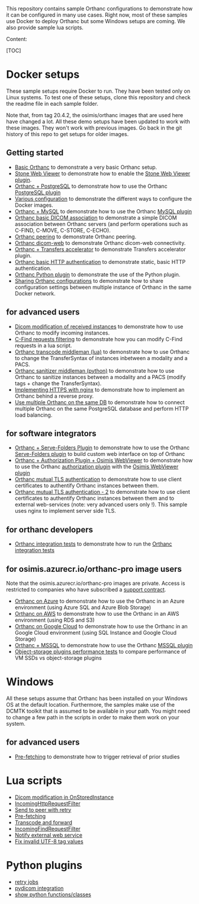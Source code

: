 This repository contains sample Orthanc configurations to demonstrate how it can be configured in many use cases.  Right now, most of these samples use Docker to deploy Orthanc but some Windows setups are coming.
We also provide sample lua scripts.

Content:

[TOC]


# Docker setups

These sample setups require Docker to run.  They have been tested only on Linux systems.  To test one of these setups, clone this repository and check the readme file in each sample folder.

Note that, from tag 20.4.2, the osimis/orthanc images that are used here have changed a lot.  All these demo setups have been updated to work with these images.  They
won't work with previous images.  Go back in the git history of this repo to get setups for older images.

## Getting started
- [Basic Orthanc](docker/basic) to demonstrate a very basic Orthanc setup.
- [Stone Web Viewer](docker/stone-viewer) to demonstrate how to enable the [Stone Web Viewer plugin](https://book.orthanc-server.com/plugins/stone-webviewer.html).
- [Orthanc + PostgreSQL](docker/postgresql) to demonstrate how to use the Orthanc [PostgreSQL plugin](https://book.orthanc-server.com/plugins/postgresql.html)
- [Various configuration](docker/all-usages) to demonstrate the different ways to configure the Docker images.
- [Orthanc + MySQL](docker/mysql) to demonstrate how to use the Orthanc [MySQL plugin](https://book.orthanc-server.com/plugins/mysql.html)
- [Orthanc basic DICOM association](docker/dicom-association) to demonstrate a simple DICOM association between Orthanc servers (and perform operations such as C-FIND, C-MOVE, C-STORE, C-ECHO).
- [Orthanc peering](docker/peering) to demonstrate Orthanc peering.
- [Orthanc dicom-web](docker/dicom-web) to demonstrate Orthanc dicom-web connectivity.
- [Orthanc + Transfers accelerator](docker/transfers-accelerator) to demonstrate Transfers accelerator plugin.
- [Orthanc basic HTTP authentication](docker/basic-authentication) to demonstrate static, basic HTTP authentication.
- [Orthanc Python plugin](docker/python) to demonstrate the use of the Python plugin.
- [Sharing Orthanc configurations](docker/share-docker-compose-env-file) to demonstrate how to share configuration settings between multiple instance of Orthanc in the same Docker network.

## for advanced users
- [Dicom modification of received instances](docker/modify-instances) to demonstrate how to use Orthanc to modify incoming instances.
- [C-Find requests filtering](docker/dicom-cfind-filter-lua) to demonstrate how you can modify C-Find requests in a lua script.
- [Orthanc transcode middleman (lua)](docker/transcode-middleman) to demonstrate how to use Orthanc to change the TransferSyntax of instances inbetween a modality and a PACS.
- [Orthanc sanitizer middleman (python)](docker/sanitize-middleman-python) to demonstrate how to use Orthanc to sanitize instances between a modality and a PACS (modify tags + change the TransferSyntax).
- [Implementing HTTPS with nginx](docker/tls-with-nginx) to demonstrate how to implement an Orthanc behind a reverse proxy.
- [Use multiple Orthanc on the same DB](docker/multiple-orthancs-on-same-db) to demonstrate how to connect multiple Orthanc on the same PostgreSQL database and perform HTTP load balancing.

## for software integrators
- [Orthanc + Serve-Folders Plugin](docker/serve-folders) to demonstrate how to use the Orthanc [Serve-Folders plugin](https://book.orthanc-server.com/plugins/serve-folders.html) to build custom web interface on top of Orthanc
- [Orthanc + Authorization Plugin + Osimis WebViewer](docker/authorization-plugin-viewer-query-args) to demonstrate how to use the Orthanc [authorization plugin](https://book.orthanc-server.com/plugins/authorization.html) with the [Osimis WebViewer plugin](https://bitbucket.org/osimis/osimis-webviewer-plugin/src/master/)
- [Orthanc mutual TLS authentication](docker/tls-mutual-auth) to demonstrate how to use client certificates to authentify Orthanc instances between them.
- [Orthanc mutual TLS authentication - 2](docker/full-tls) to demonstrate how to use client certificates to authentify Orthanc instances between them and to external web-services (note: very advanced users only !).  This sample uses nginx to implement
  server side TLS.

## for orthanc developers
- [Orthanc integration tests](docker/orthanc-integration-tests) to demonstrate how to run the [Orthanc integration tests](https://bitbucket.org/sjodogne/orthanc-tests)

## for osimis.azurecr.io/orthanc-pro image users

Note that the osimis.azurecr.io/orthanc-pro images are private.  Access is restricted to companies who have subscribed a [support contract](https://www.osimis.io/en/services.html).

- [Orthanc on Azure](docker/azure) to demonstrate how to use the Orthanc in an Azure environment (using Azure SQL and Azure Blob Storage)
- [Orthanc on AWS](docker/aws) to demonstrate how to use the Orthanc in an AWS environment (using RDS and S3)
- [Orthanc on Google Cloud](docker/google-cloud-storage) to demonstrate how to use the Orthanc in an Google Cloud environment (using SQL Instance and Google Cloud Storage)
- [Orthanc + MSSQL](docker/mssql) to demonstrate how to use the Orthanc [MSSQL plugin](https://osimis.atlassian.net/wiki/spaces/OKB/pages/302743840/MSSQL+Index+plugin)
- [Object-storage plugins performance tests](docker/performance-tests) to compare performance of VM SSDs vs object-storage plugins


# Windows

All these setups assume that Orthanc has been installed on your Windows OS at the default location.
Furthermore, the samples make use of the DCMTK toolkit that is assumed to be available in your path.
You might need to change a few path in the scripts in order to make them work on your system.

## for advanced users
- [Pre-fetching](windows/prefetching) to demonstrate how to trigger retrieval of prior studies


# Lua scripts

- [Dicom modification in OnStoredInstance](docker/modify-instances/modify.lua)
- [IncomingHttpRequestFilter](lua-samples/filter-http.lua)
- [Send to peer with retry](lua-samples/send-to-peer-with-retry.lua)
- [Pre-fetching](windows/prefetching/prefetching.lua)
- [Transcode and forward](docker/transcode-middleman/orthanc-middleman/transcodeAndForward.lua)
- [IncomingFindRequestFilter](docker/dicom-cfind-filter-lua/orthanc-b/cfind-filter.lua)
- [Notify external web service](docker/full-tls/orthanc-b/notify-external-web-service.lua)
- [Fix invalid UTF-8 tag values](lua-samples/sanitizeInvalidUtf8TagValues.lua)

# Python plugins

- [retry jobs](python-samples/job-retries.py)
- [pydicom integration](docker/python/orthanc/test.py)
- [show python functions/classes](python-samples/doc.py)
